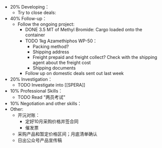 - 20% Developing：
	- Try to close deals:
- 40% Follow-up：
	- Follow the ongoing project:
		- DONE 3.5 MT of Methyl Bromide: Cargo loaded onto the container
		- TODO 1kg Azamethiphos WP-50：
			- Packing method?
			- Shipping address
			- Freight prepaid and freight collect? Check with the shipping agent about the freight cost
			- Shipping documents
		- Follow up on domestic deals sent out last week
- 20% Investigation：
	- TODO Investigate into [[SPERA]]
- 10% Professional Skills：
	- TODO Read "两员考试"
- 10% Negotiation and other skills：
- Other:
	- 开沅对账：
		- 定好10月采购价格并签合同
		- 催发票
	- 采购产品和暂定价格区间；月底清单确认
	- 日出公众号产品宣传稿